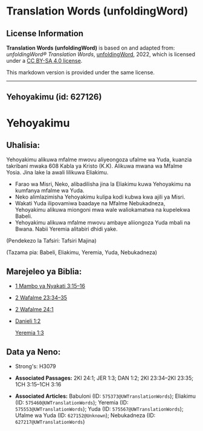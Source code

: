 # Translation Words (unfoldingWord)

## License Information

**Translation Words (unfoldingWord)** is based on and adapted from: _unfoldingWord® Translation Words_, [unfoldingWord](https://unfoldingword.org/utw), 2022, which is licensed under a [CC BY-SA 4.0 license](https://creativecommons.org/licenses/by-sa/4.0/legalcode.en).

This markdown version is provided under the same license.



--------------------------------

## Yehoyakimu (id: 627126)

Yehoyakimu
==========

Uhalisia:
---------

Yehoyakimu alikuwa mfalme mwovu aliyeongoza ufalme wa Yuda, kuanzia takribani mwaka 608 Kabla ya Kristo (K.K). Alikuwa mwana wa Mfalme Yosia. Jina lake la awali lilikuwa Eliakimu.

* Farao wa Misri, Neko, alibadilisha jina la Eliakimu kuwa Yehoyakimu na kumfanya mfalme wa Yuda.
* Neko alimlazimisha Yehoyakimu kulipa kodi kubwa kwa ajili ya Misri.
* Wakati Yuda ilipovamiwa baadaye na Mfalme Nebukadneza, Yehoyakimu alikuwa miongoni mwa wale waliokamatwa na kupelekwa Babeli.
* Yehoyakimu alikuwa mfalme mwovu ambaye aliiongoza Yuda mbali na Bwana. Nabii Yeremia alitabiri dhidi yake.

(Pendekezo la Tafsiri: Tafsiri Majina)

(Tazama pia: Babeli, Eliakimu, Yeremia, Yuda, Nebukadneza)

Marejeleo ya Biblia:
--------------------

* [1 Mambo ya Nyakati 3:15–16](https://ref.ly/1Chr3:15-1Chr3:16)
* [2 Wafalme 23:34–35](https://ref.ly/2Kgs23:34-2Kgs23:35)
* [2 Wafalme 24:1](https://ref.ly/2Kgs24:1)
* [Danieli 1:2](https://ref.ly/Dan1:2)

    [Yeremia 1:3](https://ref.ly/Jer1:3)

Data ya Neno:
-------------

* Strong's: H3079

* **Associated Passages:** 2KI 24:1; JER 1:3; DAN 1:2; 2KI 23:34–2KI 23:35; 1CH 3:15–1CH 3:16
* **Associated Articles:** Babuloni (ID: `575373@UWTranslationWords`); Eliakimu (ID: `575460@UWTranslationWords`); Yeremia (ID: `575553@UWTranslationWords`); Yuda (ID: `575567@UWTranslationWords`); Ufalme wa Yuda (ID: `627152@Unknown`); Nebukadneza (ID: `627217@UWTranslationWords`)

